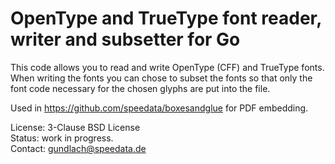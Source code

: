 # OpenType and TrueType font reader, writer and subsetter for Go

This code allows you to read and write OpenType (CFF) and TrueType fonts. When writing the fonts you can chose to subset the fonts so that only the font code necessary for the chosen glyphs are put into the file.

Used in https://github.com/speedata/boxesandglue for PDF embedding.


License: 3-Clause BSD License<br>
Status: work in progress. <br>
Contact: <gundlach@speedata.de>

